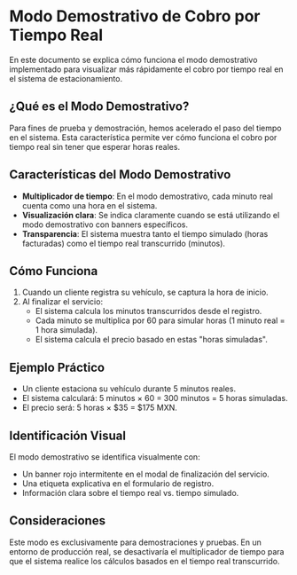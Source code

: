 # Modo Demostrativo de Cobro por Tiempo Real

En este documento se explica cómo funciona el modo demostrativo implementado para visualizar más rápidamente el cobro por tiempo real en el sistema de estacionamiento.

## ¿Qué es el Modo Demostrativo?

Para fines de prueba y demostración, hemos acelerado el paso del tiempo en el sistema. Esta característica permite ver cómo funciona el cobro por tiempo real sin tener que esperar horas reales.

## Características del Modo Demostrativo

- **Multiplicador de tiempo**: En el modo demostrativo, cada minuto real cuenta como una hora en el sistema.
- **Visualización clara**: Se indica claramente cuando se está utilizando el modo demostrativo con banners específicos.
- **Transparencia**: El sistema muestra tanto el tiempo simulado (horas facturadas) como el tiempo real transcurrido (minutos).

## Cómo Funciona

1. Cuando un cliente registra su vehículo, se captura la hora de inicio.
2. Al finalizar el servicio:
   - El sistema calcula los minutos transcurridos desde el registro.
   - Cada minuto se multiplica por 60 para simular horas (1 minuto real = 1 hora simulada).
   - El sistema calcula el precio basado en estas "horas simuladas".

## Ejemplo Práctico

- Un cliente estaciona su vehículo durante 5 minutos reales.
- El sistema calculará: 5 minutos × 60 = 300 minutos = 5 horas simuladas.
- El precio será: 5 horas × $35 = $175 MXN.

## Identificación Visual

El modo demostrativo se identifica visualmente con:

- Un banner rojo intermitente en el modal de finalización del servicio.
- Una etiqueta explicativa en el formulario de registro.
- Información clara sobre el tiempo real vs. tiempo simulado.

## Consideraciones

Este modo es exclusivamente para demostraciones y pruebas. En un entorno de producción real, se desactivaría el multiplicador de tiempo para que el sistema realice los cálculos basados en el tiempo real transcurrido.
